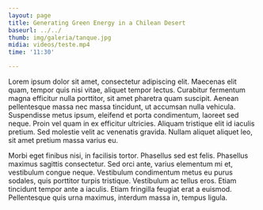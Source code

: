 ```yaml
---
layout: page
title: Generating Green Energy in a Chilean Desert
baseurl: ../../
thumb: img/galeria/tanque.jpg
midia: videos/teste.mp4
time: '11:30'

---
```

Lorem ipsum dolor sit amet, consectetur adipiscing elit. Maecenas elit quam, tempor quis nisi vitae, aliquet tempor lectus. Curabitur fermentum magna efficitur nulla porttitor, sit amet pharetra quam suscipit. Aenean pellentesque massa nec massa tincidunt, ut accumsan nulla vehicula. Suspendisse metus ipsum, eleifend et porta condimentum, laoreet sed neque. Proin vel quam in ex efficitur ultricies. Aliquam tristique elit id iaculis pretium. Sed molestie velit ac venenatis gravida. Nullam aliquet aliquet leo, sit amet pretium massa varius eu.

Morbi eget finibus nisi, in facilisis tortor. Phasellus sed est felis. Phasellus maximus sagittis consectetur. Sed orci ante, varius elementum mi et, vestibulum congue neque. Vestibulum condimentum metus eu purus sodales, quis porttitor turpis tristique. Vestibulum ac tellus eros. Etiam tincidunt tempor ante a iaculis. Etiam fringilla feugiat erat a euismod. Pellentesque quis urna maximus, interdum massa in, tempus ligula.